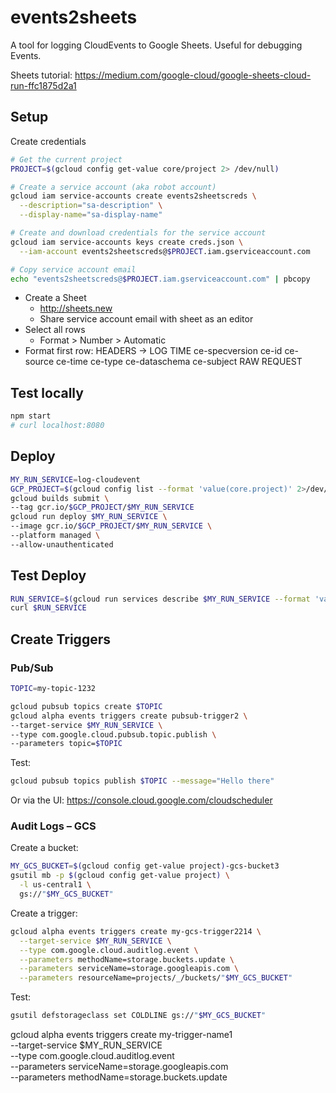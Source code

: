 # events2sheets

A tool for logging CloudEvents to Google Sheets. Useful for debugging Events.

Sheets tutorial: https://medium.com/google-cloud/google-sheets-cloud-run-ffc1875d2a1

## Setup

Create credentials

```sh
# Get the current project
PROJECT=$(gcloud config get-value core/project 2> /dev/null)

# Create a service account (aka robot account)
gcloud iam service-accounts create events2sheetscreds \
  --description="sa-description" \
  --display-name="sa-display-name"

# Create and download credentials for the service account
gcloud iam service-accounts keys create creds.json \
  --iam-account events2sheetscreds@$PROJECT.iam.gserviceaccount.com

# Copy service account email
echo "events2sheetscreds@$PROJECT.iam.gserviceaccount.com" | pbcopy
```

- Create a Sheet
  - http://sheets.new
  - Share service account email with sheet as an editor
- Select all rows
  - Format > Number > Automatic
- Format first row: HEADERS ->	LOG TIME	ce-specversion	ce-id	ce-source	ce-time	ce-type	ce-dataschema	ce-subject	RAW REQUEST																	

## Test locally

```sh
npm start
# curl localhost:8080
```

## Deploy

```sh
MY_RUN_SERVICE=log-cloudevent
GCP_PROJECT=$(gcloud config list --format 'value(core.project)' 2>/dev/null)
gcloud builds submit \
--tag gcr.io/$GCP_PROJECT/$MY_RUN_SERVICE
gcloud run deploy $MY_RUN_SERVICE \
--image gcr.io/$GCP_PROJECT/$MY_RUN_SERVICE \
--platform managed \
--allow-unauthenticated
```

## Test Deploy

```sh
RUN_SERVICE=$(gcloud run services describe $MY_RUN_SERVICE --format 'value(status.address.url)')
curl $RUN_SERVICE
```

## Create Triggers

### Pub/Sub

```sh
TOPIC=my-topic-1232

gcloud pubsub topics create $TOPIC
gcloud alpha events triggers create pubsub-trigger2 \
--target-service $MY_RUN_SERVICE \
--type com.google.cloud.pubsub.topic.publish \
--parameters topic=$TOPIC
```

Test:

```sh
gcloud pubsub topics publish $TOPIC --message="Hello there"
```

Or via the UI: https://console.cloud.google.com/cloudscheduler

### Audit Logs – GCS

Create a bucket:

```sh
MY_GCS_BUCKET=$(gcloud config get-value project)-gcs-bucket3
gsutil mb -p $(gcloud config get-value project) \
  -l us-central1 \
  gs://"$MY_GCS_BUCKET"
```

Create a trigger:

```sh
gcloud alpha events triggers create my-gcs-trigger2214 \
  --target-service $MY_RUN_SERVICE \
  --type com.google.cloud.auditlog.event \
  --parameters methodName=storage.buckets.update \
  --parameters serviceName=storage.googleapis.com \
  --parameters resourceName=projects/_/buckets/"$MY_GCS_BUCKET"
```

Test:

```sh
gsutil defstorageclass set COLDLINE gs://"$MY_GCS_BUCKET"
```


gcloud alpha events triggers create my-trigger-name1 \
--target-service $MY_RUN_SERVICE \
--type com.google.cloud.auditlog.event \
--parameters serviceName=storage.googleapis.com \
--parameters methodName=storage.buckets.update